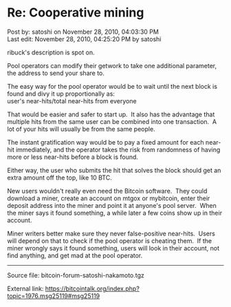 # Re: Cooperative mining

Post by: satoshi on November 28, 2010, 04:03:30 PM<br>
Last edit: November 28, 2010, 04:25:20 PM by satoshi

ribuck's description is spot on.

Pool operators can modify their getwork to take one additional parameter, the address to send your share to.

The easy way for the pool operator would be to wait until the next block is found and divy it up proportionally as:<br>
user's near-hits/total near-hits from everyone

That would be easier and safer to start up. &nbsp;It also has the advantage that multiple hits from the same user can be combined into one transaction. &nbsp;A lot of your hits will usually be from the same people.

The instant gratification way would be to pay a fixed amount for each near-hit immediately, and the operator takes the risk from randomness of having more or less near-hits before a block is found.

Either way, the user who submits the hit that solves the block should get an extra amount off the top, like 10 BTC.

New users wouldn't really even need the Bitcoin software. &nbsp;They could download a miner, create an account on mtgox or mybitcoin, enter their deposit address into the miner and point it at anyone's pool server. &nbsp;When the miner says it found something, a while later a few coins show up in their account.

Miner writers better make sure they never false-positive near-hits. &nbsp;Users will depend on that to check if the pool operator is cheating them. &nbsp;If the miner wrongly says it found something, users will look in their account, not find anything, and get mad at the pool operator.

---

Source file: bitcoin-forum-satoshi-nakamoto.tgz

External link: https://bitcointalk.org/index.php?topic=1976.msg25119#msg25119